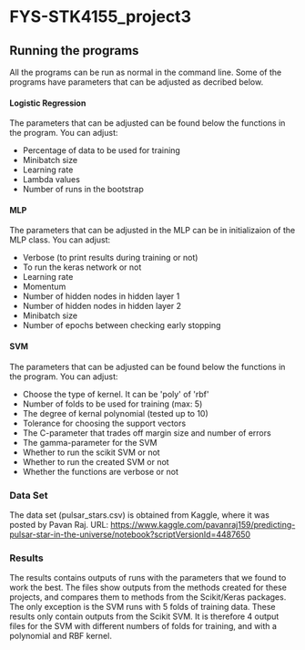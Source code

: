 # FYS-STK4155_project3

## Running the programs
All the programs can be run as normal in the command line. Some of the programs have parameters that can be adjusted as decribed below.


#### Logistic Regression
The parameters that can be adjusted can be found below the functions in the program. You can adjust:
- Percentage of data to be used for training
- Minibatch size
- Learning rate
- Lambda values
- Number of runs in the bootstrap

#### MLP
The parameters that can be adjusted in the MLP can be in initializaion of the MLP class. You can adjust:
- Verbose (to print results during training or not)
- To run the keras network or not
- Learning rate
- Momentum
- Number of hidden nodes in hidden layer 1
- Number of hidden nodes in hidden layer 2
- Minibatch size
- Number of epochs between checking early stopping

#### SVM
The parameters that can be adjusted can be found below the functions in the program. You can adjust:
- Choose the type of kernel. It can be 'poly' of 'rbf'
- Number of folds to be used for training (max: 5)
- The degree of kernal polynomial (tested up to 10)
- Tolerance for choosing the support vectors
- The C-parameter that trades off margin size and number of errors
- The gamma-parameter for the SVM
- Whether to run the scikit SVM or not
- Whether to run the created SVM or not
- Whether the functions are verbose or not


### Data Set
The data set (pulsar_stars.csv) is obtained from Kaggle, where it was posted by Pavan Raj.
URL: https://www.kaggle.com/pavanraj159/predicting-pulsar-star-in-the-universe/notebook?scriptVersionId=4487650

### Results
The results contains outputs of runs with the parameters that we found to work the best. The files show outputs from the methods created for these projects, and compares them to methods from the Scikit/Keras packages. The only exception is the SVM runs with 5 folds of training data. These results only contain outputs from the Scikit SVM. It is therefore 4 output files for the SVM with different numbers of folds for training, and with a polynomial and RBF kernel. 
